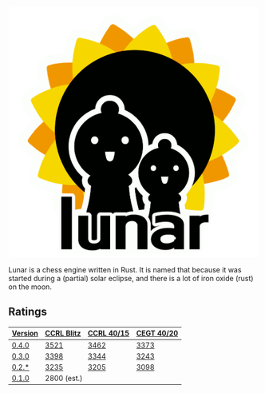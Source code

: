 <p align="center">
  <img src="./art/lunar.png" width="500px">
</p>

Lunar is a chess engine written in Rust.
It is named that because it was started during a (partial) solar eclipse, and there is a lot of iron oxide (rust) on the moon.

## Ratings

<table><thead>
  <tr>
    <th><a href="https://github.com/Synthetica9/lunar/releases" target="_blank" rel="noopener noreferrer">Version</a></th>
    <th><a href="https://computerchess.org.uk/ccrl/404/cgi/compare_engines.cgi?class=Single-CPU+engines&only_best_in_class=on&num_best_in_class=1&print=Rating+list&profile_step=50&profile_numbers=1&table_size=100&ct_from_elo=0&ct_to_elo=10000&match_length=30&cross_tables_for_best_versions_only=1&sort_tables=by+rating&diag=0&reference_list=None&recalibrate=no" target="_blank" rel="noopener noreferrer">CCRL Blitz</a></th>
    <th><a href="https://computerchess.org.uk/ccrl/4040/cgi/compare_engines.cgi?class=Single-CPU+engines&only_best_in_class=on&num_best_in_class=1&table_size=0&ct_from_elo=0&ct_to_elo=10000&match_length=30&cross_tables_for_best_versions_only=1&sort_tables=by+rating&diag=0&recalibrate=no" target="_blank" rel="noopener noreferrer">CCRL 40/15</a></th>
    <th><a href="http://www.cegt.net/40_40%20Rating%20List/40_40%20SingleVersion/rangliste.html" target="_blank" rel="noopener noreferrer">CEGT 40/20</a></th>
  </tr>
</thead>
<tbody>
  <tr>
    <td><a href="https://github.com/Synthetica9/lunar/releases/tag/0.4.0" target="_blank" rel="noopener noreferrer">0.4.0</a></td>
    <td><a href="https://computerchess.org.uk/ccrl/404/cgi/engine_details.cgi?match_length=30&each_game=1&print=Details&each_game=1&eng=Lunar%200.4.0%2064-bit#Lunar_0_4_0_64-bit" target="_blank" rel="noopener noreferrer">3521</a></td>
    <td><a href="https://computerchess.org.uk/ccrl/4040/cgi/engine_details.cgi?match_length=30&each_game=0&print=Details&each_game=0&eng=Lunar%200.4.0%2064-bit#Lunar_0_4_0_64-bit" target="_blank" rel="noopener noreferrer">3462</a></td>
    <td><a href="http://www.cegt.net/40_40%20Rating%20List/40_40%20All%20Versions/310.html" target="_blank" rel="noopener noreferrer">3373</a></td>
  </tr>
  <tr>
    <td><a href="https://github.com/Synthetica9/lunar/releases/tag/0.3" target="_blank" rel="noopener noreferrer">0.3.0</a></td>
    <td><a href="https://computerchess.org.uk/ccrl/404/cgi/engine_details.cgi?match_length=30&each_game=1&print=Details&each_game=1&eng=Lunar%200.3.0%2064-bit#Lunar_0_3_0_64" target="_blank" rel="noopener noreferrer">3398</a></td>
    <td><a href="https://computerchess.org.uk/ccrl/4040/cgi/engine_details.cgi?print=Details&each_game=0&eng=Lunar%200.3.0%2064-bit#Lunar_0_3_0_64-bit" target="_blank" rel="noopener noreferrer">3344</a></td>
    <td><a href="http://www.cegt.net/40_40%20Rating%20List/40_40%20All%20Versions/493.html" target="_blank" rel="noopener noreferrer">3243</a></td>
  </tr>
  <tr>
    <td><a href="https://github.com/Synthetica9/lunar/releases/tag/0.2.1" target="_blank" rel="noopener noreferrer">0.2.*</a></td>
    <td><a href="https://computerchess.org.uk/ccrl/404/cgi/engine_details.cgi?print=Details&each_game=1&eng=Lunar%200.2.1%2064-bit#Lunar_0_2_1_64-bit" target="_blank" rel="noopener noreferrer">3235</a></td>
    <td><a href="https://computerchess.org.uk/ccrl/4040/cgi/engine_details.cgi?print=Details&each_game=0&eng=Lunar%200.2.1%2064-bit#Lunar_0_2_1_64-bit" target="_blank" rel="noopener noreferrer">3205</a></td>
    <td><a href="http://www.cegt.net/40_40%20Rating%20List/40_40%20All%20Versions/702.html" target="_blank" rel="noopener noreferrer">3098</a></td>
  </tr>
  <tr>
    <td><a href="https://github.com/Synthetica9/lunar/releases/tag/0.1.0" target="_blank" rel="noopener noreferrer">0.1.0</a></td>
    <td colspan="3">2800 (est.)</td>
  </tr>
</tbody></table>

